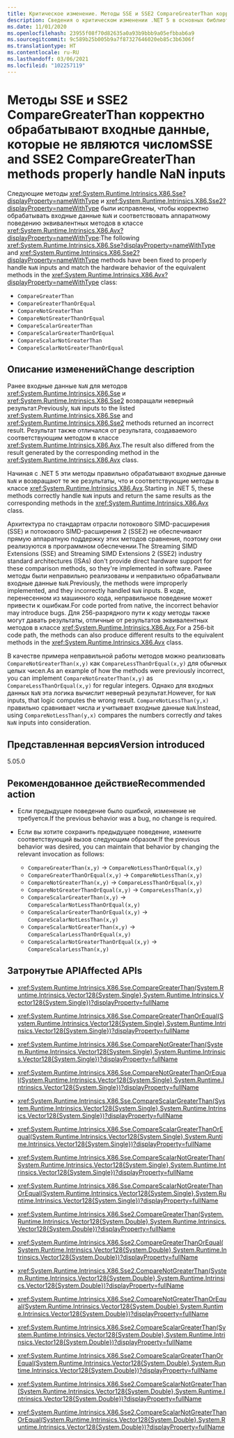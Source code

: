 ```yaml
---
title: Критическое изменение. Методы SSE и SSE2 CompareGreaterThan корректно обрабатывают входные данные, которые не являются числом
description: Сведения о критическом изменении .NET 5 в основных библиотеках .NET, где методы сравнения SSE и SSE2 корректно обрабатывают входные данные, которые не являются числом.
ms.date: 11/01/2020
ms.openlocfilehash: 23955f08f70d82635a0a93b9bbb9a05efbbab6a9
ms.sourcegitcommit: 9c589b25b005b9a7f87327646020eb85c3b6306f
ms.translationtype: HT
ms.contentlocale: ru-RU
ms.lasthandoff: 03/06/2021
ms.locfileid: "102257119"
---
```

# <a name="sse-and-sse2-comparegreaterthan-methods-properly-handle-nan-inputs"></a><span data-ttu-id="c1b68-103">Методы SSE и SSE2 CompareGreaterThan корректно обрабатывают входные данные, которые не являются числом</span><span class="sxs-lookup"><span data-stu-id="c1b68-103">SSE and SSE2 CompareGreaterThan methods properly handle NaN inputs</span></span>

<span data-ttu-id="c1b68-104">Следующие методы <xref:System.Runtime.Intrinsics.X86.Sse?displayProperty=nameWithType> и <xref:System.Runtime.Intrinsics.X86.Sse2?displayProperty=nameWithType> были исправлены, чтобы корректно обрабатывать входные данные `NaN` и соответствовать аппаратному поведению эквивалентных методов в классе <xref:System.Runtime.Intrinsics.X86.Avx?displayProperty=nameWithType>:</span><span class="sxs-lookup"><span data-stu-id="c1b68-104">The following <xref:System.Runtime.Intrinsics.X86.Sse?displayProperty=nameWithType> and <xref:System.Runtime.Intrinsics.X86.Sse2?displayProperty=nameWithType> methods have been fixed to properly handle `NaN` inputs and match the hardware behavior of the equivalent methods in the <xref:System.Runtime.Intrinsics.X86.Avx?displayProperty=nameWithType> class:</span></span>

* `CompareGreaterThan`
* `CompareGreaterThanOrEqual`
* `CompareNotGreaterThan`
* `CompareNotGreaterThanOrEqual`
* `CompareScalarGreaterThan`
* `CompareScalarGreaterThanOrEqual`
* `CompareScalarNotGreaterThan`
* `CompareScalarNotGreaterThanOrEqual`

## <a name="change-description"></a><span data-ttu-id="c1b68-105">Описание изменений</span><span class="sxs-lookup"><span data-stu-id="c1b68-105">Change description</span></span>

<span data-ttu-id="c1b68-106">Ранее входные данные `NaN` для методов <xref:System.Runtime.Intrinsics.X86.Sse> и <xref:System.Runtime.Intrinsics.X86.Sse2> возвращали неверный результат.</span><span class="sxs-lookup"><span data-stu-id="c1b68-106">Previously, `NaN` inputs to the listed <xref:System.Runtime.Intrinsics.X86.Sse> and <xref:System.Runtime.Intrinsics.X86.Sse2> methods returned an incorrect result.</span></span> <span data-ttu-id="c1b68-107">Результат также отличался от результата, создаваемого соответствующим методом в классе <xref:System.Runtime.Intrinsics.X86.Avx>.</span><span class="sxs-lookup"><span data-stu-id="c1b68-107">The result also differed from the result generated by the corresponding method in the <xref:System.Runtime.Intrinsics.X86.Avx> class.</span></span>

<span data-ttu-id="c1b68-108">Начиная с .NET 5 эти методы правильно обрабатывают входные данные `NaN` и возвращают те же результаты, что и соответствующие методы в классе <xref:System.Runtime.Intrinsics.X86.Avx>.</span><span class="sxs-lookup"><span data-stu-id="c1b68-108">Starting in .NET 5, these methods correctly handle `NaN` inputs and return the same results as the corresponding methods in the <xref:System.Runtime.Intrinsics.X86.Avx> class.</span></span>

<span data-ttu-id="c1b68-109">Архитектура по стандартам отрасли потокового SIMD-расширения (SSE) и потокового SIMD-расширения 2 (SSE2) не обеспечивают прямую аппаратную поддержку этих методов сравнения, поэтому они реализуются в программном обеспечении.</span><span class="sxs-lookup"><span data-stu-id="c1b68-109">The Streaming SIMD Extensions (SSE) and Streaming SIMD Extensions 2 (SSE2) industry standard architectures (ISAs) don't provide direct hardware support for these comparison methods, so they're implemented in software.</span></span> <span data-ttu-id="c1b68-110">Ранее методы были неправильно реализованы и неправильно обрабатывали входные данные `NaN`.</span><span class="sxs-lookup"><span data-stu-id="c1b68-110">Previously, the methods were improperly implemented, and they incorrectly handled `NaN` inputs.</span></span> <span data-ttu-id="c1b68-111">В коде, перенесенном из машинного кода, неправильное поведение может привести к ошибкам.</span><span class="sxs-lookup"><span data-stu-id="c1b68-111">For code ported from native, the incorrect behavior may introduce bugs.</span></span> <span data-ttu-id="c1b68-112">Для 256-разрядного пути к коду методы также могут давать результаты, отличные от результатов эквивалентных методов в классе <xref:System.Runtime.Intrinsics.X86.Avx>.</span><span class="sxs-lookup"><span data-stu-id="c1b68-112">For a 256-bit code path, the methods can also produce different results to the equivalent methods in the <xref:System.Runtime.Intrinsics.X86.Avx> class.</span></span>

<span data-ttu-id="c1b68-113">В качестве примера неправильной работы методов можно реализовать `CompareNotGreaterThan(x,y)` как `CompareLessThanOrEqual(x,y)` для обычных целых чисел.</span><span class="sxs-lookup"><span data-stu-id="c1b68-113">As an example of how the methods were previously incorrect, you can implement `CompareNotGreaterThan(x,y)` as `CompareLessThanOrEqual(x,y)` for regular integers.</span></span> <span data-ttu-id="c1b68-114">Однако для входных данных `NaN` эта логика вычислит неверный результат.</span><span class="sxs-lookup"><span data-stu-id="c1b68-114">However, for `NaN` inputs, that logic computes the wrong result.</span></span> <span data-ttu-id="c1b68-115">`CompareNotLessThan(y,x)` правильно сравнивает числа *и* учитывает входные данные `NaN`.</span><span class="sxs-lookup"><span data-stu-id="c1b68-115">Instead, using `CompareNotLessThan(y,x)` compares the numbers correctly *and* takes `NaN` inputs into consideration.</span></span>

## <a name="version-introduced"></a><span data-ttu-id="c1b68-116">Представленная версия</span><span class="sxs-lookup"><span data-stu-id="c1b68-116">Version introduced</span></span>

<span data-ttu-id="c1b68-117">5.0</span><span class="sxs-lookup"><span data-stu-id="c1b68-117">5.0</span></span>

## <a name="recommended-action"></a><span data-ttu-id="c1b68-118">Рекомендованное действие</span><span class="sxs-lookup"><span data-stu-id="c1b68-118">Recommended action</span></span>

- <span data-ttu-id="c1b68-119">Если предыдущее поведение было ошибкой, изменение не требуется.</span><span class="sxs-lookup"><span data-stu-id="c1b68-119">If the previous behavior was a bug, no change is required.</span></span>

- <span data-ttu-id="c1b68-120">Если вы хотите сохранить предыдущее поведение, измените соответствующий вызов следующим образом:</span><span class="sxs-lookup"><span data-stu-id="c1b68-120">If the previous behavior was desired, you can maintain that behavior by changing the relevant invocation as follows:</span></span>

  * `CompareGreaterThan(x,y)` -> `CompareNotLessThanOrEqual(x,y)`
  * `CompareGreaterThanOrEqual(x,y)` -> `CompareNotLessThan(x,y)`
  * `CompareNotGreaterThan(x,y)` -> `CompareLessThanOrEqual(x,y)`
  * `CompareNotGreaterThanOrEqual(x,y)` -> `CompareLessThan(x,y)`
  * `CompareScalarGreaterThan(x,y)` -> `CompareScalarNotLessThanOrEqual(x,y)`
  * `CompareScalarGreaterThanOrEqual(x,y)` -> `CompareScalarNotLessThan(x,y)`
  * `CompareScalarNotGreaterThan(x,y)` -> `CompareScalarLessThanOrEqual(x,y)`
  * `CompareScalarNotGreaterThanOrEqual(x,y)` -> `CompareScalarLessThan(x,y)`

## <a name="affected-apis"></a><span data-ttu-id="c1b68-121">Затронутые API</span><span class="sxs-lookup"><span data-stu-id="c1b68-121">Affected APIs</span></span>

- <xref:System.Runtime.Intrinsics.X86.Sse.CompareGreaterThan(System.Runtime.Intrinsics.Vector128{System.Single},System.Runtime.Intrinsics.Vector128{System.Single})?displayProperty=fullName>
- <xref:System.Runtime.Intrinsics.X86.Sse.CompareGreaterThanOrEqual(System.Runtime.Intrinsics.Vector128{System.Single},System.Runtime.Intrinsics.Vector128{System.Single})?displayProperty=fullName>
- <xref:System.Runtime.Intrinsics.X86.Sse.CompareNotGreaterThan(System.Runtime.Intrinsics.Vector128{System.Single},System.Runtime.Intrinsics.Vector128{System.Single})?displayProperty=fullName>
- <xref:System.Runtime.Intrinsics.X86.Sse.CompareNotGreaterThanOrEqual(System.Runtime.Intrinsics.Vector128{System.Single},System.Runtime.Intrinsics.Vector128{System.Single})?displayProperty=fullName>
- <xref:System.Runtime.Intrinsics.X86.Sse.CompareScalarGreaterThan(System.Runtime.Intrinsics.Vector128{System.Single},System.Runtime.Intrinsics.Vector128{System.Single})?displayProperty=fullName>
- <xref:System.Runtime.Intrinsics.X86.Sse.CompareScalarGreaterThanOrEqual(System.Runtime.Intrinsics.Vector128{System.Single},System.Runtime.Intrinsics.Vector128{System.Single})?displayProperty=fullName>
- <xref:System.Runtime.Intrinsics.X86.Sse.CompareScalarNotGreaterThan(System.Runtime.Intrinsics.Vector128{System.Single},System.Runtime.Intrinsics.Vector128{System.Single})?displayProperty=fullName>
- <xref:System.Runtime.Intrinsics.X86.Sse.CompareScalarNotGreaterThanOrEqual(System.Runtime.Intrinsics.Vector128{System.Single},System.Runtime.Intrinsics.Vector128{System.Single})?displayProperty=fullName>

- <xref:System.Runtime.Intrinsics.X86.Sse2.CompareGreaterThan(System.Runtime.Intrinsics.Vector128{System.Double},System.Runtime.Intrinsics.Vector128{System.Double})?displayProperty=fullName>
- <xref:System.Runtime.Intrinsics.X86.Sse2.CompareGreaterThanOrEqual(System.Runtime.Intrinsics.Vector128{System.Double},System.Runtime.Intrinsics.Vector128{System.Double})?displayProperty=fullName>
- <xref:System.Runtime.Intrinsics.X86.Sse2.CompareNotGreaterThan(System.Runtime.Intrinsics.Vector128{System.Double},System.Runtime.Intrinsics.Vector128{System.Double})?displayProperty=fullName>
- <xref:System.Runtime.Intrinsics.X86.Sse2.CompareNotGreaterThanOrEqual(System.Runtime.Intrinsics.Vector128{System.Double},System.Runtime.Intrinsics.Vector128{System.Double})?displayProperty=fullName>
- <xref:System.Runtime.Intrinsics.X86.Sse2.CompareScalarGreaterThan(System.Runtime.Intrinsics.Vector128{System.Double},System.Runtime.Intrinsics.Vector128{System.Double})?displayProperty=fullName>
- <xref:System.Runtime.Intrinsics.X86.Sse2.CompareScalarGreaterThanOrEqual(System.Runtime.Intrinsics.Vector128{System.Double},System.Runtime.Intrinsics.Vector128{System.Double})?displayProperty=fullName>
- <xref:System.Runtime.Intrinsics.X86.Sse2.CompareScalarNotGreaterThan(System.Runtime.Intrinsics.Vector128{System.Double},System.Runtime.Intrinsics.Vector128{System.Double})?displayProperty=fullName>
- <xref:System.Runtime.Intrinsics.X86.Sse2.CompareScalarNotGreaterThanOrEqual(System.Runtime.Intrinsics.Vector128{System.Double},System.Runtime.Intrinsics.Vector128{System.Double})?displayProperty=fullName>

<!--

#### Category

Core .NET libraries

### Affected APIs

- `M:System.Runtime.Intrinsics.X86.Sse.CompareGreaterThan(System.Runtime.Intrinsics.Vector128{System.Single},System.Runtime.Intrinsics.Vector128{System.Single})`
- `M:System.Runtime.Intrinsics.X86.Sse.CompareGreaterThanOrEqual(System.Runtime.Intrinsics.Vector128{System.Single},System.Runtime.Intrinsics.Vector128{System.Single})`
- `M:System.Runtime.Intrinsics.X86.Sse.CompareNotGreaterThan(System.Runtime.Intrinsics.Vector128{System.Single},System.Runtime.Intrinsics.Vector128{System.Single})`
- `M:System.Runtime.Intrinsics.X86.Sse.CompareNotGreaterThanOrEqual(System.Runtime.Intrinsics.Vector128{System.Single},System.Runtime.Intrinsics.Vector128{System.Single})`
- `M:System.Runtime.Intrinsics.X86.Sse.CompareScalarGreaterThan(System.Runtime.Intrinsics.Vector128{System.Single},System.Runtime.Intrinsics.Vector128{System.Single})`
- `M:System.Runtime.Intrinsics.X86.Sse.CompareScalarGreaterThanOrEqual(System.Runtime.Intrinsics.Vector128{System.Single},System.Runtime.Intrinsics.Vector128{System.Single})`
- `M:System.Runtime.Intrinsics.X86.Sse.CompareScalarNotGreaterThan(System.Runtime.Intrinsics.Vector128{System.Single},System.Runtime.Intrinsics.Vector128{System.Single})`
- `M:System.Runtime.Intrinsics.X86.Sse.CompareScalarNotGreaterThanOrEqual(System.Runtime.Intrinsics.Vector128{System.Single},System.Runtime.Intrinsics.Vector128{System.Single})`

- `M:System.Runtime.Intrinsics.X86.Sse2.CompareGreaterThan(System.Runtime.Intrinsics.Vector128{System.Double},System.Runtime.Intrinsics.Vector128{System.Double})`
- `M:System.Runtime.Intrinsics.X86.Sse2.CompareGreaterThanOrEqual(System.Runtime.Intrinsics.Vector128{System.Double},System.Runtime.Intrinsics.Vector128{System.Double})`
- `M:System.Runtime.Intrinsics.X86.Sse2.CompareNotGreaterThan(System.Runtime.Intrinsics.Vector128{System.Double},System.Runtime.Intrinsics.Vector128{System.Double})`
- `M:System.Runtime.Intrinsics.X86.Sse2.CompareNotGreaterThanOrEqual(System.Runtime.Intrinsics.Vector128{System.Double},System.Runtime.Intrinsics.Vector128{System.Double})`
- `M:System.Runtime.Intrinsics.X86.Sse2.CompareScalarGreaterThan(System.Runtime.Intrinsics.Vector128{System.Double},System.Runtime.Intrinsics.Vector128{System.Double})`
- `M:System.Runtime.Intrinsics.X86.Sse2.CompareScalarGreaterThanOrEqual(System.Runtime.Intrinsics.Vector128{System.Double},System.Runtime.Intrinsics.Vector128{System.Double})`
- `M:System.Runtime.Intrinsics.X86.Sse2.CompareScalarNotGreaterThan(System.Runtime.Intrinsics.Vector128{System.Double},System.Runtime.Intrinsics.Vector128{System.Double})`
- `M:System.Runtime.Intrinsics.X86.Sse2.CompareScalarNotGreaterThanOrEqual(System.Runtime.Intrinsics.Vector128{System.Double},System.Runtime.Intrinsics.Vector128{System.Double})`

-->
